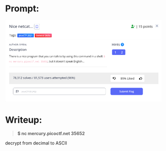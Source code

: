 <h1>
  Prompt:
</h1>

![alt text](prompt.png)

<h1>
  Writeup:
</h1>

> **$ nc mercury.picoctf.net 35652**
<p>decrypt from decimal to ASCII</p>
